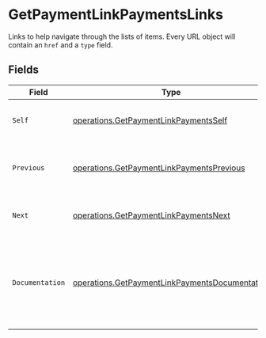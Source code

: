 # GetPaymentLinkPaymentsLinks

Links to help navigate through the lists of items. Every URL object will contain an `href` and a `type` field.


## Fields

| Field                                                                                                            | Type                                                                                                             | Required                                                                                                         | Description                                                                                                      |
| ---------------------------------------------------------------------------------------------------------------- | ---------------------------------------------------------------------------------------------------------------- | ---------------------------------------------------------------------------------------------------------------- | ---------------------------------------------------------------------------------------------------------------- |
| `Self`                                                                                                           | [operations.GetPaymentLinkPaymentsSelf](../../models/operations/getpaymentlinkpaymentsself.md)                   | :heavy_check_mark:                                                                                               | The URL to the current set of items.                                                                             |
| `Previous`                                                                                                       | [operations.GetPaymentLinkPaymentsPrevious](../../models/operations/getpaymentlinkpaymentsprevious.md)           | :heavy_check_mark:                                                                                               | The previous set of items, if available.                                                                         |
| `Next`                                                                                                           | [operations.GetPaymentLinkPaymentsNext](../../models/operations/getpaymentlinkpaymentsnext.md)                   | :heavy_check_mark:                                                                                               | The next set of items, if available.                                                                             |
| `Documentation`                                                                                                  | [operations.GetPaymentLinkPaymentsDocumentation](../../models/operations/getpaymentlinkpaymentsdocumentation.md) | :heavy_check_mark:                                                                                               | In v2 endpoints, URLs are commonly represented as objects with an `href` and `type` field.                       |